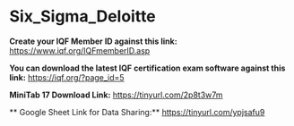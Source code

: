 # Six_Sigma_Deloitte

**Create your IQF Member ID against this link:** https://www.iqf.org/IQFmemberID.asp <br>

**You can download the latest IQF certification exam software against this link:** https://iqf.org/?page_id=5<br>

**MiniTab 17 Download Link:** https://tinyurl.com/2p8t3w7m<br>

** Google Sheet Link for Data Sharing:** https://tinyurl.com/ypjsafu9

